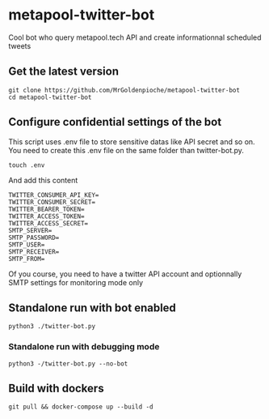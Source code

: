 # metapool-twitter-bot
Cool bot who query metapool.tech API and create informationnal scheduled tweets

## Get the latest version
```
git clone https://github.com/MrGoldenpioche/metapool-twitter-bot
cd metapool-twitter-bot
```

## Configure confidential settings of the bot
This script uses .env file to store sensitive datas like API secret and so on. 
You need to create this .env file on the same folder than twitter-bot.py.

`touch .env`

And add this content

```
TWITTER_CONSUMER_API_KEY=
TWITTER_CONSUMER_SECRET=
TWITTER_BEARER_TOKEN=
TWITTER_ACCESS_TOKEN=
TWITTER_ACCESS_SECRET=
SMTP_SERVER=
SMTP_PASSWORD=
SMTP_USER=
SMTP_RECEIVER=
SMTP_FROM=
```

Of you course, you need to have a twitter API account and optionnally SMTP settings for monitoring mode only

## Standalone run with bot enabled
```
python3 ./twitter-bot.py
```

### Standalone run with debugging mode
```
python3 -/twitter-bot.py --no-bot
```

## Build with dockers

```
git pull && docker-compose up --build -d
```

